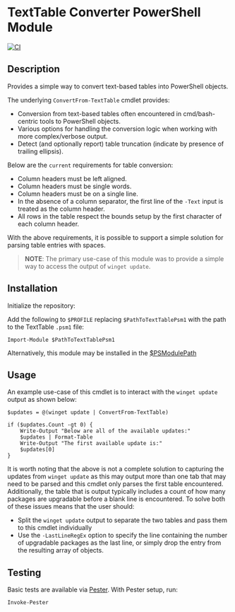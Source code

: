# TextTable Converter PowerShell Module

[![CI](https://github.com/jjcarrier/TextTable/actions/workflows/ci.yml/badge.svg)](https://github.com/jjcarrier/TextTable/actions/workflows/ci.yml)

## Description

Provides a simple way to convert text-based tables into PowerShell objects.

The underlying `ConvertFrom-TextTable` cmdlet provides:

* Conversion from text-based tables often encountered in cmd/bash-centric tools to PowerShell objects.
* Various options for handling the conversion logic when working with more complex/verbose output.
* Detect (and optionally report) table truncation (indicate by presence of trailing ellipsis).

Below are the `current` requirements for table conversion:

* Column headers must be left aligned.
* Column headers must be single words.
* Column headers must be on a single line.
* In the absence of a column separator, the first line of the `-Text` input is treated as the column header.
* All rows in the table respect the bounds setup by the first character of each column header.

With the above requirements, it is possible to support a simple solution for parsing table entries with spaces.

> __NOTE__: The primary use-case of this module was to provide a simple way to access the output of `winget update`.

## Installation

Initialize the repository:

Add the following to `$PROFILE` replacing `$PathToTextTablePsm1` with the path to the TextTable `.psm1` file:

```pwsh
Import-Module $PathToTextTablePsm1
```

Alternatively, this module may be installed in the [$PSModulePath](https://learn.microsoft.com/en-us/powershell/module/microsoft.powershell.core/about/about_psmodulepath?view=powershell-7.3)

## Usage

An example use-case of this cmdlet is to interact with the `winget update` output as shown below:

```pwsh
$updates = @(winget update | ConvertFrom-TextTable)

if ($updates.Count -gt 0) {
    Write-Output "Below are all of the available updates:"
    $updates | Format-Table
    Write-Output "The first available update is:"
    $updates[0]
}
```

It is worth noting that the above is not a complete solution to capturing the updates from `winget update` as this
may output more than one tab that may need to be parsed and this cmdlet only parses the first table encountered.
Additionally, the table that is output typically includes a count of how many packages are upgradable before a
blank line is encountered. To solve both of these issues means that the user should:

* Split the `winget update` output to separate the two tables and pass them to this cmdlet individually
* Use the `-LastLineRegEx` option to specify the line containing the number of upgradable packages as the last line,
  or simply drop the entry from the resulting array of objects.

## Testing

Basic tests are available via [Pester](https://pester.dev/). With Pester setup, run:

```pwsh
Invoke-Pester
```
